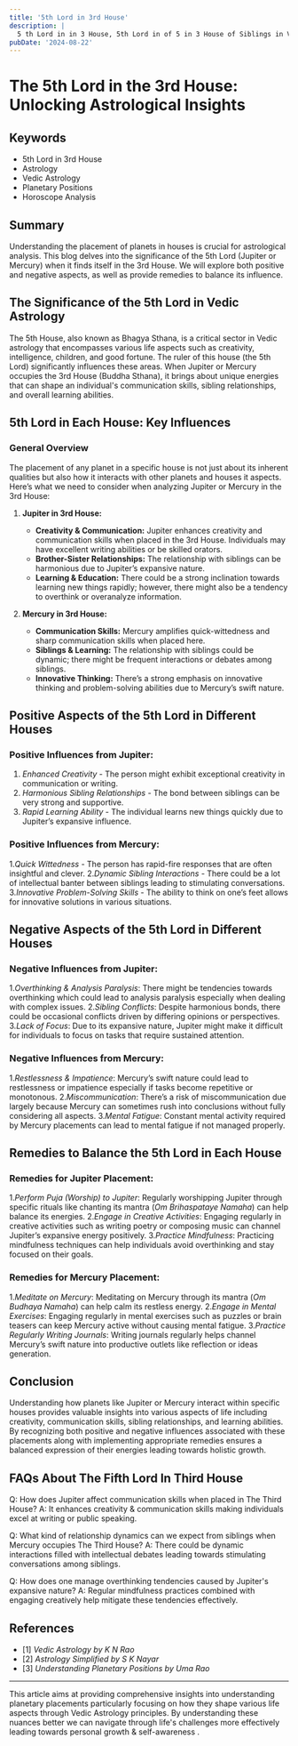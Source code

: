 ```yaml
---
title: '5th Lord in 3rd House'
description: |
  5 th Lord in in 3 House, 5th Lord in of 5 in 3 House of Siblings in Vedic astrology
pubDate: '2024-08-22'
---
```


# The 5th Lord in the 3rd House: Unlocking Astrological Insights

## Keywords
- 5th Lord in 3rd House
- Astrology
- Vedic Astrology
- Planetary Positions
- Horoscope Analysis

## Summary
Understanding the placement of planets in houses is crucial for astrological analysis. This blog delves into the significance of the 5th Lord (Jupiter or Mercury) when it finds itself in the 3rd House. We will explore both positive and negative aspects, as well as provide remedies to balance its influence.

## The Significance of the 5th Lord in Vedic Astrology
The 5th House, also known as Bhagya Sthana, is a critical sector in Vedic astrology that encompasses various life aspects such as creativity, intelligence, children, and good fortune. The ruler of this house (the 5th Lord) significantly influences these areas. When Jupiter or Mercury occupies the 3rd House (Buddha Sthana), it brings about unique energies that can shape an individual's communication skills, sibling relationships, and overall learning abilities.

## 5th Lord in Each House: Key Influences
### General Overview
The placement of any planet in a specific house is not just about its inherent qualities but also how it interacts with other planets and houses it aspects. Here’s what we need to consider when analyzing Jupiter or Mercury in the 3rd House:

1. **Jupiter in 3rd House:**
   - **Creativity & Communication:** Jupiter enhances creativity and communication skills when placed in the 3rd House. Individuals may have excellent writing abilities or be skilled orators.
   - **Brother-Sister Relationships:** The relationship with siblings can be harmonious due to Jupiter’s expansive nature.
   - **Learning & Education:** There could be a strong inclination towards learning new things rapidly; however, there might also be a tendency to overthink or overanalyze information.

2. **Mercury in 3rd House:**
   - **Communication Skills:** Mercury amplifies quick-wittedness and sharp communication skills when placed here.
   - **Siblings & Learning:** The relationship with siblings could be dynamic; there might be frequent interactions or debates among siblings.
   - **Innovative Thinking:** There’s a strong emphasis on innovative thinking and problem-solving abilities due to Mercury’s swift nature.

## Positive Aspects of the 5th Lord in Different Houses

### Positive Influences from Jupiter:
1. *Enhanced Creativity* - The person might exhibit exceptional creativity in communication or writing.
2. *Harmonious Sibling Relationships* - The bond between siblings can be very strong and supportive.
3. *Rapid Learning Ability* - The individual learns new things quickly due to Jupiter’s expansive influence.

### Positive Influences from Mercury:
1.*Quick Wittedness* - The person has rapid-fire responses that are often insightful and clever.
2.*Dynamic Sibling Interactions* - There could be a lot of intellectual banter between siblings leading to stimulating conversations.
3.*Innovative Problem-Solving Skills* - The ability to think on one’s feet allows for innovative solutions in various situations.

## Negative Aspects of the 5th Lord in Different Houses

### Negative Influences from Jupiter:
1.*Overthinking & Analysis Paralysis*: There might be tendencies towards overthinking which could lead to analysis paralysis especially when dealing with complex issues.
2.*Sibling Conflicts*: Despite harmonious bonds, there could be occasional conflicts driven by differing opinions or perspectives.
3.*Lack of Focus*: Due to its expansive nature, Jupiter might make it difficult for individuals to focus on tasks that require sustained attention.

### Negative Influences from Mercury:
1.*Restlessness & Impatience*: Mercury’s swift nature could lead to restlessness or impatience especially if tasks become repetitive or monotonous.
2.*Miscommunication*: There’s a risk of miscommunication due largely because Mercury can sometimes rush into conclusions without fully considering all aspects.
3.*Mental Fatigue*: Constant mental activity required by Mercury placements can lead to mental fatigue if not managed properly.

## Remedies to Balance the 5th Lord in Each House

### Remedies for Jupiter Placement:
1.*Perform Puja (Worship) to Jupiter*: Regularly worshipping Jupiter through specific rituals like chanting its mantra (*Om Brihaspataye Namaha*) can help balance its energies.
2.*Engage in Creative Activities*: Engaging regularly in creative activities such as writing poetry or composing music can channel Jupiter’s expansive energy positively.
3.*Practice Mindfulness*: Practicing mindfulness techniques can help individuals avoid overthinking and stay focused on their goals.

### Remedies for Mercury Placement:
1.*Meditate on Mercury*: Meditating on Mercury through its mantra (*Om Budhaya Namaha*) can help calm its restless energy.
2.*Engage in Mental Exercises*: Engaging regularly in mental exercises such as puzzles or brain teasers can keep Mercury active without causing mental fatigue.
3.*Practice Regularly Writing Journals*: Writing journals regularly helps channel Mercury’s swift nature into productive outlets like reflection or ideas generation.

## Conclusion
Understanding how planets like Jupiter or Mercury interact within specific houses provides valuable insights into various aspects of life including creativity, communication skills, sibling relationships, and learning abilities. By recognizing both positive and negative influences associated with these placements along with implementing appropriate remedies ensures a balanced expression of their energies leading towards holistic growth.

## FAQs About The Fifth Lord In Third House
Q: How does Jupiter affect communication skills when placed in The Third House?
A: It enhances creativity & communication skills making individuals excel at writing or public speaking.

Q: What kind of relationship dynamics can we expect from siblings when Mercury occupies The Third House?
A: There could be dynamic interactions filled with intellectual debates leading towards stimulating conversations among siblings.

Q: How does one manage overthinking tendencies caused by Jupiter's expansive nature?
A: Regular mindfulness practices combined with engaging creatively help mitigate these tendencies effectively.


## References

- [1] *Vedic Astrology by K N Rao*
- [2] *Astrology Simplified by S K Nayar*
- [3] *Understanding Planetary Positions by Uma Rao*

---

This article aims at providing comprehensive insights into understanding planetary placements particularly focusing on how they shape various life aspects through Vedic Astrology principles. By understanding these nuances better we can navigate through life's challenges more effectively leading towards personal growth & self-awareness .